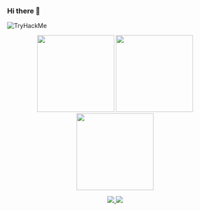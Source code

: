 ### Hi there 👋

<!--
**Cyberdoardu/Cyberdoardu** is a ✨ _special_ ✨ repository because its `README.md` (this file) appears on your GitHub profile.

Here are some ideas to get you started:

- 🔭 I’m currently working on ...
- 🌱 I’m currently learning ...
- 👯 I’m looking to collaborate on ...
- 🤔 I’m looking for help with ...
- 💬 Ask me about ...
- 📫 How to reach me: ...
- 😄 Pronouns: ...
- ⚡ Fun fact: ...
-->

<img src="https://tryhackme-badges.s3.amazonaws.com/edum.png" alt="TryHackMe">

<p align="center">
  <img height="180em" src="https://github-readme-stats.vercel.app/api?username=Cyberdoardu&theme=react&show_icons=true&hide_border=true&count_private=true"/>
  <img height="180em" src="https://github-readme-streak-stats.herokuapp.com/?user=Cyberdoardu&theme=react&hide_border=true"/>
  <img height="180em" src="https://github-readme-stats.vercel.app/api/top-langs/?username=Cyberdoardu&theme=react&show_icons=true&hide_border=true&layout=compact"/>
</p>

<p align="center">
  <a href="https://t.me/idude5">
    <img src="https://img.shields.io/badge/Telegram-2CA5E0?style=for-the-badge&logo=telegram&logoColor=white"/>
  </a>
  <a href="#">
    <img src="https://img.shields.io/badge/ProtonMail-8B89CC?style=for-the-badge&logo=protonmail&logoColor=white"/>
  </a>
</p>
